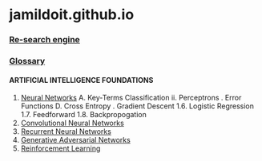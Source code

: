 # jamildoit.github.io

### [Re-search engine](https://www.semanticscholar.org/) <br/>
### [Glossary](https://en.wikipedia.org/wiki/Glossary_of_artificial_intelligence)<br/>

#### ARTIFICIAL INTELLIGENCE FOUNDATIONS
1. [Neural Networks](https://www.semanticscholar.org/search?q=neural%20networks&sort=relevance)
A. Key-Terms
Classification
ii. Perceptrons
. Error Functions
D. Cross Entropy
. Gradient Descent
1.6. Logistic Regression
1.7. Feedforward
1.8. Backpropogation
2. [Convolutional Neural Networks](https://www.semanticscholar.org/search?q=Convolutional%20neural%20network&sort=relevance)
3. [Recurrent Neural Networks](https://www.semanticscholar.org/search?q=Recurrent%20Neural%20Networks&sort=relevancee)
4. [Generative Adversarial Networks](https://www.semanticscholar.org/search?q=Generative%20Adversarial%20Networks&sort=relevance)
5. [Reinforcement Learning](https://www.semanticscholar.org/search?q=reinforcement%20learning&sort=relevance)
